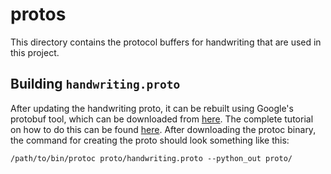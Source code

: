 # protos

This directory contains the protocol buffers for handwriting that are used in this project.

## Building `handwriting.proto`

After updating the handwriting proto, it can be rebuilt using Google's protobuf tool, which can be downloaded from [here](https://github.com/google/protobuf/releases). The complete tutorial on how to do this can be found [here](https://developers.google.com/protocol-buffers/docs/pythontutorial). After downloading the protoc binary, the command for creating the proto should look something like this:

    /path/to/bin/protoc proto/handwriting.proto --python_out proto/

